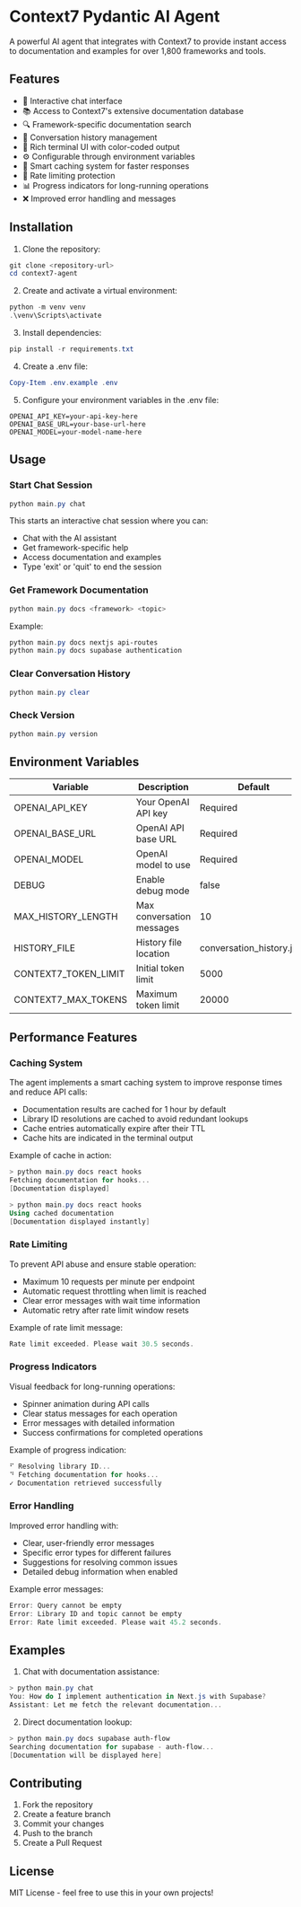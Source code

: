 # Context7 Pydantic AI Agent

A powerful AI agent that integrates with Context7 to provide instant access to documentation and examples for over 1,800 frameworks and tools.

## Features

- 🤖 Interactive chat interface
- 📚 Access to Context7's extensive documentation database
- 🔍 Framework-specific documentation search
- 💾 Conversation history management
- 🎨 Rich terminal UI with color-coded output
- ⚙️ Configurable through environment variables
- 🚀 Smart caching system for faster responses
- 🔄 Rate limiting protection
- 📊 Progress indicators for long-running operations
- ❌ Improved error handling and messages

## Installation

1. Clone the repository:
```powershell
git clone <repository-url>
cd context7-agent
```

2. Create and activate a virtual environment:
```powershell
python -m venv venv
.\venv\Scripts\activate
```

3. Install dependencies:
```powershell
pip install -r requirements.txt
```

4. Create a .env file:
```powershell
Copy-Item .env.example .env
```

5. Configure your environment variables in the .env file:
```env
OPENAI_API_KEY=your-api-key-here
OPENAI_BASE_URL=your-base-url-here
OPENAI_MODEL=your-model-name-here
```

## Usage

### Start Chat Session

```powershell
python main.py chat
```

This starts an interactive chat session where you can:
- Chat with the AI assistant
- Get framework-specific help
- Access documentation and examples
- Type 'exit' or 'quit' to end the session

### Get Framework Documentation

```powershell
python main.py docs <framework> <topic>
```

Example:
```powershell
python main.py docs nextjs api-routes
python main.py docs supabase authentication
```

### Clear Conversation History

```powershell
python main.py clear
```

### Check Version

```powershell
python main.py version
```

## Environment Variables

| Variable | Description | Default |
|----------|-------------|---------|
| OPENAI_API_KEY | Your OpenAI API key | Required |
| OPENAI_BASE_URL | OpenAI API base URL | Required |
| OPENAI_MODEL | OpenAI model to use | Required |
| DEBUG | Enable debug mode | false |
| MAX_HISTORY_LENGTH | Max conversation messages | 10 |
| HISTORY_FILE | History file location | conversation_history.json |
| CONTEXT7_TOKEN_LIMIT | Initial token limit | 5000 |
| CONTEXT7_MAX_TOKENS | Maximum token limit | 20000 |

## Performance Features

### Caching System

The agent implements a smart caching system to improve response times and reduce API calls:

- Documentation results are cached for 1 hour by default
- Library ID resolutions are cached to avoid redundant lookups
- Cache entries automatically expire after their TTL
- Cache hits are indicated in the terminal output

Example of cache in action:
```powershell
> python main.py docs react hooks
Fetching documentation for hooks...
[Documentation displayed]

> python main.py docs react hooks
Using cached documentation
[Documentation displayed instantly]
```

### Rate Limiting

To prevent API abuse and ensure stable operation:

- Maximum 10 requests per minute per endpoint
- Automatic request throttling when limit is reached
- Clear error messages with wait time information
- Automatic retry after rate limit window resets

Example of rate limit message:
```powershell
Rate limit exceeded. Please wait 30.5 seconds.
```

### Progress Indicators

Visual feedback for long-running operations:

- Spinner animation during API calls
- Clear status messages for each operation
- Error messages with detailed information
- Success confirmations for completed operations

Example of progress indication:
```powershell
⠋ Resolving library ID...
⠙ Fetching documentation for hooks...
✓ Documentation retrieved successfully
```

### Error Handling

Improved error handling with:

- Clear, user-friendly error messages
- Specific error types for different failures
- Suggestions for resolving common issues
- Detailed debug information when enabled

Example error messages:
```powershell
Error: Query cannot be empty
Error: Library ID and topic cannot be empty
Error: Rate limit exceeded. Please wait 45.2 seconds.
```

## Examples

1. Chat with documentation assistance:
```powershell
> python main.py chat
You: How do I implement authentication in Next.js with Supabase?
Assistant: Let me fetch the relevant documentation...
```

2. Direct documentation lookup:
```powershell
> python main.py docs supabase auth-flow
Searching documentation for supabase - auth-flow...
[Documentation will be displayed here]
```

## Contributing

1. Fork the repository
2. Create a feature branch
3. Commit your changes
4. Push to the branch
5. Create a Pull Request

## License

MIT License - feel free to use this in your own projects!
